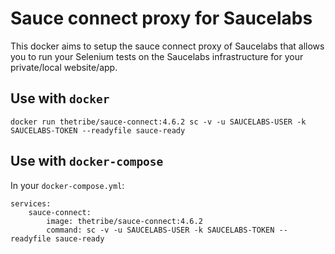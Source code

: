 # Sauce connect proxy for Saucelabs

This docker aims to setup the sauce connect proxy of Saucelabs that allows you to run your Selenium tests on the Saucelabs infrastructure for your private/local website/app.

## Use with `docker`

    docker run thetribe/sauce-connect:4.6.2 sc -v -u SAUCELABS-USER -k SAUCELABS-TOKEN --readyfile sauce-ready

## Use with `docker-compose`

In your `docker-compose.yml`:

    services:
        sauce-connect:
            image: thetribe/sauce-connect:4.6.2
            command: sc -v -u SAUCELABS-USER -k SAUCELABS-TOKEN --readyfile sauce-ready
